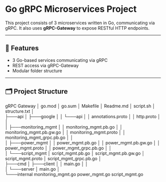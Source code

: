 # Go gRPC Microservices Project

This project consists of 3 microservices written in Go, communicating via gRPC. It also uses **gRPC-Gateway** to expose RESTful HTTP endpoints.

---

## 🧩 Features

- 3 Go-based services communicating via gRPC
- REST access via gRPC-Gateway
- Modular folder structure

---

## 🗂 Project Structure

gRPC Gateway
│   go.mod
│   go.sum
│   Makefile
│   Readme.md
│   script.sh
│   structure.txt
│   
├───api
│   ├───google
│   │   └───api
│   │           annotations.proto
│   │           http.proto
│   │           
│   ├───monitoring_mgmt
│   │       monitoring_mgmt.pb.go
│   │       monitoring_mgmt.pb.gw.go
│   │       monitoring_mgmt.proto
│   │       monitoring_mgmt_grpc.pb.go
│   │       
│   ├───power_mgmt
│   │       power_mgmt.pb.go
│   │       power_mgmt.pb.gw.go
│   │       power_mgmt.proto
│   │       power_mgmt_grpc.pb.go
│   │       
│   └───script_mgmt
│           script_mgmt.pb.go
│           script_mgmt.pb.gw.go
│           script_mgmt.proto
│           script_mgmt_grpc.pb.go
│           
├───cmd
│   ├───client
│   │       main.go
│   │       
│   └───server
│           main.go
│           
└───internal
        monitoring_mgmt.go
        power_mgmt.go
        script_mgmt.go
        

